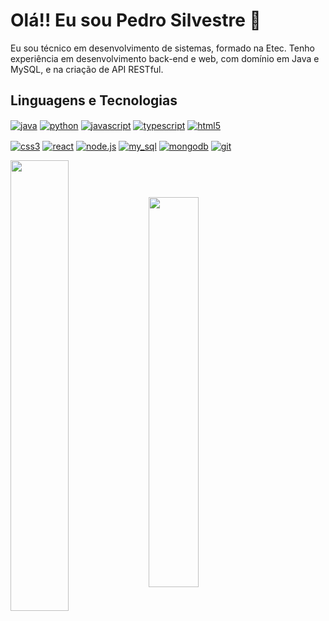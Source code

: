 
<div>
    <h1>Olá!! Eu sou Pedro Silvestre 👋</h1>
    <p>
        Eu sou técnico em desenvolvimento de sistemas, formado na Etec. Tenho experiência em desenvolvimento back-end e web, com domínio em Java e MySQL, e na criação de API RESTful.
    </p>
</div>

<div>
    <h2>Linguagens e Tecnologias</h2>
    <p>
        <a href="https://www.java.com" target="_blank"><img align="center" src="https://img.shields.io/badge/Java-007396?style=for-the-badge&logo=openjdk&logoColor=black" alt="java"></a>
        <a href="https://www.python.org/" target="_blank"><img align="center" src="https://img.shields.io/badge/Python-FFD43B?style=for-the-badge&logo=python&logoColor=blue" alt="python"/></a>
        <a href="https://developer.mozilla.org/pt-BR/docs/Web/JavaScript" target="_blank"><img align="center" src="https://img.shields.io/badge/JavaScript-323330?style=for-the-badge&logo=javascript&logoColor=F7DF1E" alt="javascript"/></a>
        <a href="https://www.typescriptlang.org" target="_blank"><img align="center" src="https://img.shields.io/badge/TypeScript-323330?style=for-the-badge&logo=typescript&logoColor=blue" alt="typescript"></a>
        <a href="https://www.w3schools.com/html/" target="_blank"><img align="center" src="https://img.shields.io/badge/HTML5-E34F26?style=for-the-badge&logo=html5&logoColor=white" alt="html5"/></a>
    </p>
    <p>
        <a href="https://www.w3schools.com/css/" target="_blank"><img align="center" src="https://img.shields.io/badge/CSS3-1572B6?style=for-the-badge&logo=css3&logoColor=white" alt="css3"/></a>
        <a href="https://react.dev" target="_blank"><img align="center" src="https://img.shields.io/badge/React-61DAFB?style=for-the-badge&logo=react&logoColor=black" alt="react"></a>
        <a href="https://nodejs.org/en/" target="_blank"><img align="center" src="https://img.shields.io/badge/Node.js-339933?style=for-the-badge&logo=nodedotjs&logoColor=white" alt="node.js"/></a>
        <a href="https://www.mysql.com/" target="_blank"><img align="center" src="https://img.shields.io/badge/MySQL-005C84?style=for-the-badge&logo=mysql&logoColor=white" alt="my_sql"/></a>
        <a href="https://www.mongodb.com" target="_blank"><img align="center" src="https://img.shields.io/badge/MongoDB-4EA94B?style=for-the-badge&logo=mongodb&logoColor=white" alt="mongodb"></a>
        <a href="https://git-scm.com/" target="_blank"><img align="center" src="https://img.shields.io/badge/GIT-E44C30?style=for-the-badge&logo=git&logoColor=white" alt="git"/></a>
    </p>
    <p>
        <a href="https://www.github.com/Pedrsilvaa"><img align="center" width="43%" height="43%" src="https://github-readme-stats.vercel.app/api?username=Pedrsilvaa&theme=gotham&show_icons=true&hide_border=true&count_private=true"></a>
        <a href="https://www.github.com/Pedrsilvaa"><img align="center" width="40%" height="40%" src="https://github-readme-stats.vercel.app/api/top-langs/?username=Pedrsilvaa&theme=gotham&show_icons=true&hide_border=true&layout=compact"></a>
    </p>
</div>
